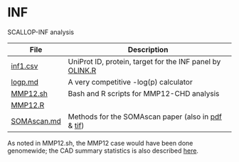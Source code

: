 # INF
SCALLOP-INF analysis

File    | Description
--------|---------------------------------------------------------------
[inf1.csv](doc/inf1.csv) | UniProt ID, protein, target for the INF panel by [OLINK.R](doc/OLINK.R)
[logp.md](doc/logp.md) | A very competitive -log(p) calculator
[MMP12.sh](doc/MMP12.sh) | Bash and R scripts for MMP12-CHD analysis
[MMP12.R](doc/MMP12.R)   |
[SOMAscan.md](doc/SOMAscan.md) | Methods for the SOMAscan paper (also in [pdf](doc/SOMAscan.pdf) & [tif](doc/SOMAscan.tif))

As noted in MMP12.sh, the MMP12 case would have been done genomewide; the CAD summary statistics is also described 
[here](https://github.com/jinghuazhao/Omics-analysis/tree/master/CAD).
